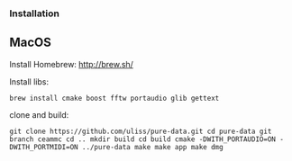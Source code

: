 ### Installation

## MacOS

Install Homebrew: http://brew.sh/


Install libs:

``
brew install cmake boost fftw portaudio glib gettext
``

clone and build:

``
git clone https://github.com/uliss/pure-data.git
cd pure-data
git branch ceammc
cd ..
mkdir build
cd build
cmake -DWITH_PORTAUDIO=ON -DWITH_PORTMIDI=ON ../pure-data
make
make app
make dmg
``
